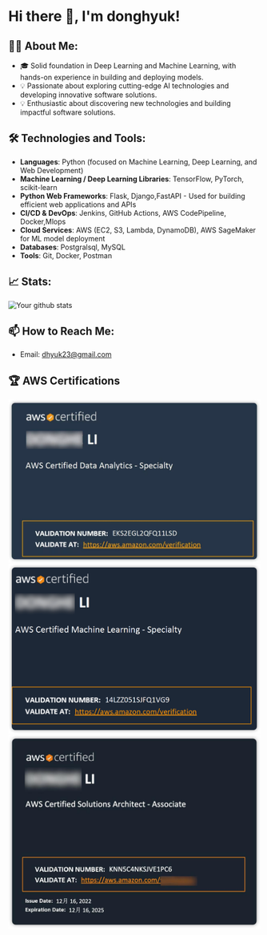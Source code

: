# Hi there 👋, I'm donghyuk!

## 👨‍💻 About Me:
- 🎓 Solid foundation in Deep Learning and Machine Learning, with hands-on experience in building and deploying models.  
- 💡 Passionate about exploring cutting-edge AI technologies and developing innovative software solutions.  
- 💡 Enthusiastic about discovering new technologies and building impactful software solutions.  



## 🛠 Technologies and Tools:
- **Languages**: Python (focused on Machine Learning, Deep Learning, and Web Development)
- **Machine Learning / Deep Learning Libraries**: TensorFlow, PyTorch, scikit-learn
- **Python Web Frameworks**: Flask, Django,FastAPI - Used for building efficient web applications and APIs
- **CI/CD & DevOps**: Jenkins, GitHub Actions, AWS CodePipeline, Docker,Mlops
- **Cloud Services**: AWS (EC2, S3, Lambda, DynamoDB), AWS SageMaker for ML model deployment
- **Databases**: Postgralsql, MySQL
- **Tools**: Git, Docker, Postman



## 📈 Stats:

![Your github stats](https://github-readme-stats.vercel.app/api?username=dhyuk54&show_icons=true&theme=radical)


## 📫 How to Reach Me:
- Email: dhyuk23@gmail.com
## 🏆 AWS Certifications

![AWS DAS](https://raw.githubusercontent.com/dhyuk54/dhyuk54/main/aws%20das.jpg)
![AWS MLS](https://raw.githubusercontent.com/dhyuk54/dhyuk54/main/aws%20mls.png)
![AWS SAA](https://raw.githubusercontent.com/dhyuk54/dhyuk54/main/aws%20saa.jpg)


